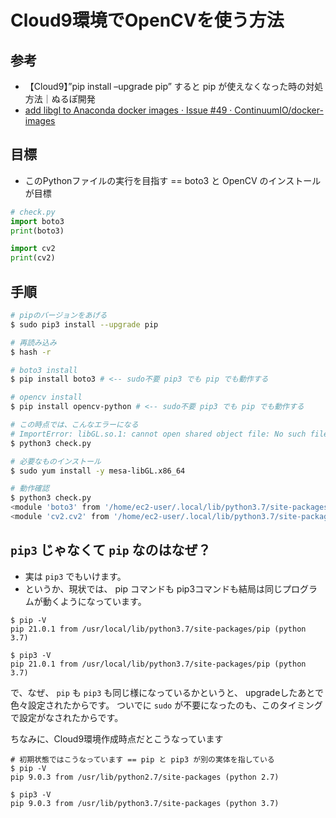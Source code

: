 # Cloud9環境でOpenCVを使う方法

## 参考
- 【Cloud9】”pip install –upgrade pip” すると pip が使えなくなった時の対処方法｜ぬるぽ開発
- [add libgl to Anaconda docker images · Issue #49 · ContinuumIO/docker-images](https://github.com/ContinuumIO/docker-images/issues/49)

## 目標
-  このPythonファイルの実行を目指す == boto3 と OpenCV のインストールが目標

```python
# check.py
import boto3
print(boto3)

import cv2
print(cv2)
```

## 手順

```sh
# pipのバージョンをあげる
$ sudo pip3 install --upgrade pip

# 再読み込み
$ hash -r

# boto3 install
$ pip install boto3 # <-- sudo不要 pip3 でも pip でも動作する

# opencv install
$ pip install opencv-python # <-- sudo不要 pip3 でも pip でも動作する

# この時点では、こんなエラーになる
# ImportError: libGL.so.1: cannot open shared object file: No such file or directory
$ python3 check.py

# 必要なものインストール
$ sudo yum install -y mesa-libGL.x86_64

# 動作確認
$ python3 check.py
<module 'boto3' from '/home/ec2-user/.local/lib/python3.7/site-packages/boto3/__init__.py'>
<module 'cv2.cv2' from '/home/ec2-user/.local/lib/python3.7/site-packages/cv2/cv2.cpython-37m-x86_64-linux-gnu.so'>
```

## `pip3` じゃなくて `pip` なのはなぜ？
- 実は `pip3` でもいけます。
- というか、現状では、 pip コマンドも pip3コマンドも結局は同じプログラムが動くようになっています。

 
```
$ pip -V
pip 21.0.1 from /usr/local/lib/python3.7/site-packages/pip (python 3.7)

$ pip3 -V
pip 21.0.1 from /usr/local/lib/python3.7/site-packages/pip (python 3.7) 
```

で、なぜ、 `pip` も `pip3` も同じ様になっているかというと、 upgradeしたあとで色々設定されたからです。
ついでに `sudo` が不要になったのも、このタイミングで設定がなされたからです。
 
ちなみに、Cloud9環境作成時点だとこうなっています
 
```
# 初期状態ではこうなっています == pip と pip3 が別の実体を指している
$ pip -V
pip 9.0.3 from /usr/lib/python2.7/site-packages (python 2.7)

$ pip3 -V
pip 9.0.3 from /usr/lib/python3.7/site-packages (python 3.7)
```
